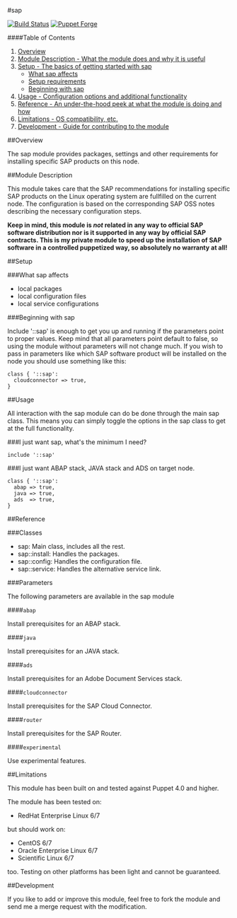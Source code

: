 #sap

[![Build Status](https://travis-ci.org/thbe/puppet-sap.png?branch=master)](https://travis-ci.org/thbe/puppet-sap)
[![Puppet Forge](https://img.shields.io/puppetforge/v/thbe/sap.svg)](https://forge.puppetlabs.com/thbe/sap)

####Table of Contents

1. [Overview](#overview)
2. [Module Description - What the module does and why it is useful](#module-description)
3. [Setup - The basics of getting started with sap](#setup)
    * [What sap affects](#what-sap-affects)
    * [Setup requirements](#setup-requirements)
    * [Beginning with sap](#beginning-with-sap)
4. [Usage - Configuration options and additional functionality](#usage)
5. [Reference - An under-the-hood peek at what the module is doing and how](#reference)
5. [Limitations - OS compatibility, etc.](#limitations)
6. [Development - Guide for contributing to the module](#development)


##Overview

The sap module provides packages, settings and other requirements for installing
specific SAP products on this node.

##Module Description

This module takes care that the SAP recommendations for installing specific SAP
products on the Linux operating system are fullfilled on the current node. The
configuration is based on the corresponding SAP OSS notes describing the necessary
configuration steps.

**Keep in mind, this module is _not_ related in any way to official SAP software
distribution nor is it supported in any way by official SAP contracts. This is
my private module to speed up the installation of SAP software in a controlled
puppetized way, so absolutely no warranty at all!**


##Setup

###What sap affects

* local packages
* local configuration files
* local service configurations

###Beginning with sap

Include '::sap' is enough to get you up and running if the parameters point to
proper values. Keep mind that all parameters point default to false, so using the
module without parameters will not change much. If you wish to pass in parameters
like which SAP software product will be installed on the node you should use
something like this:

```puppet
class { '::sap':
  cloudconnector => true,
}
```


##Usage

All interaction with the sap module can do be done through the main sap class.
This means you can simply toggle the options in the sap class to get at the full
functionality.

###I just want sap, what's the minimum I need?

```puppet
include '::sap'
```

###I just want ABAP stack, JAVA stack and ADS on target node.

```puppet
class { '::sap':
  abap => true,
  java => true,
  ads  => true,
}
```


##Reference

###Classes

* sap: Main class, includes all the rest.
* sap::install: Handles the packages.
* sap::config: Handles the configuration file.
* sap::service: Handles the alternative service link.

###Parameters

The following parameters are available in the sap module

####`abap`

Install prerequisites for an ABAP stack.

####`java`

Install prerequisites for an JAVA stack.

####`ads`

Install prerequisites for an Adobe Document Services stack.

####`cloudconnector`

Install prerequisites for the SAP Cloud Connector.

####`router`

Install prerequisites for the SAP Router.

####`experimental`

Use experimental features.


##Limitations

This module has been built on and tested against Puppet 4.0 and higher.

The module has been tested on:

* RedHat Enterprise Linux 6/7

but should work on:

* CentOS 6/7
* Oracle Enterprise Linux 6/7
* Scientific Linux 6/7

too. Testing on other platforms has been light and cannot be guaranteed.


##Development

If you like to add or improve this module, feel free to fork the module and send
me a merge request with the modification.
